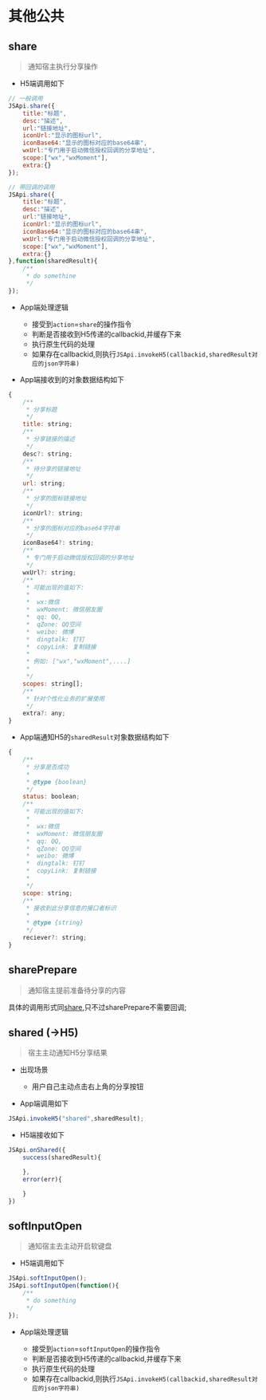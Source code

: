 # 其他公共

## share

> 通知宿主执行分享操作

* H5端调用如下

```js
// 一般调用
JSApi.share({
	title:"标题",
	desc:"描述",
	url:"链接地址",
	iconUrl:"显示的图标url",
	iconBase64:"显示的图标对应的base64串",
	wxUrl:"专门用于启动微信授权回调的分享地址",
	scope:["wx","wxMoment"],
	extra:{}
});

// 带回调的调用
JSApi.share({
	title:"标题",
	desc:"描述",
	url:"链接地址",
	iconUrl:"显示的图标url",
	iconBase64:"显示的图标对应的base64串",
	wxUrl:"专门用于启动微信授权回调的分享地址",
	scope:["wx","wxMoment"],
	extra:{}
},function(sharedResult){
	/**
	 * do somethine
	 */
});
```

* App端处理逻辑

	* 接受到`action`=`share`的操作指令
	* 判断是否接收到H5传递的callbackid,并缓存下来
	* 执行原生代码的处理
	* 如果存在callbackid,则执行`JSApi.invokeH5(callbackid,sharedResult对应的json字符串)`

* App端接收到的对象数据结构如下

```js
{
	/**
	 * 分享标题
	 */
	title: string;
	/**
	 * 分享链接的描述
	 */
	desc?: string;
	/**
	 * 待分享的链接地址
	 */
	url: string;
	/**
	 * 分享的图标链接地址
	 */
	iconUrl?: string;
	/**
	 * 分享的图标对应的base64字符串
	 */
	iconBase64?: string;
	/**
	 * 专门用于启动微信授权回调的分享地址
	 */
	wxUrl?: string;
	/**
	 * 可能出现的值如下:
	 * 
	 *  wx:微信
	 *  wxMoment: 微信朋友圈
	 *  qq: QQ,
	 *  qZone: QQ空间
	 *  weibo: 微博
	 *  dingtalk: 钉钉
	 *  copyLink: 复制链接
	 * 
	 * 例如: ["wx","wxMoment",....]
	 * 
	 */
	scopes: string[];
	/**
	 * 针对个性化业务的扩展使用
	 */
	extra?: any;
}
```

* App端通知H5的`sharedResult`对象数据结构如下

```js
{
	/**
	 * 分享是否成功
	 *
	 * @type {boolean}
	 */
	status: boolean;
	/**
	 * 可能出现的值如下:
	 * 
	 *  wx:微信
	 *  wxMoment: 微信朋友圈
	 *  qq: QQ,
	 *  qZone: QQ空间
	 *  weibo: 微博
	 *  dingtalk: 钉钉
	 *  copyLink: 复制链接
	 * 
	 */
	scope: string;
	/**
	 * 接收到此分享信息的接口者标识
	 *
	 * @type {string}
	 */
	reciever?: string;
}
```

## sharePrepare

> 通知宿主提前准备待分享的内容

具体的调用形式同[share](#share),只不过sharePrepare不需要回调;


## shared (->H5)

> 宿主主动通知H5分享结果

* 出现场景

	* 用户自己主动点击右上角的分享按钮

* App端调用如下

```js
JSApi.invokeH5("shared",sharedResult);
```

* H5端接收如下

```js
JSApi.onShared({
	success(sharedResult){

	},
	error(err){

	}
})
```

## softInputOpen

> 通知宿主去主动开启软键盘

* H5端调用如下

```js
JSApi.softInputOpen();
JSApi.softInputOpen(function(){
	/**
	 * do something
	 */
});
```

* App端处理逻辑

	* 接受到`action`=`softInputOpen`的操作指令
	* 判断是否接收到H5传递的callbackid,并缓存下来
	* 执行原生代码的处理
	* 如果存在callbackid,则执行`JSApi.invokeH5(callbackid,sharedResult对应的json字符串)`